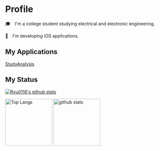 # Profile
🎓　I'm a college student studying electrical and electronic engineering.

📱　I'm developing iOS applications.

## My Applications
[StudyAnalysis](https://apps.apple.com/us/app/study-analysis/id1588660635)

## My Status
[![Ryu0118's github stats](https://github-profile-summary-cards.vercel.app/api/cards/profile-details?username=Ryu0118&theme=dracula)](https://github.com/Ryu0118)

<p align="left"> 
  <img alt="Top Langs" height="150px" src="https://github-readme-stats.vercel.app/api/top-langs/?username=Ryu0118&layout=compact&show_icons=true"/>
  <img alt="github stats" height="150px" src="https://github-readme-stats.vercel.app/api?username=Ryu0118&show_icons=ture"/>
</p>
